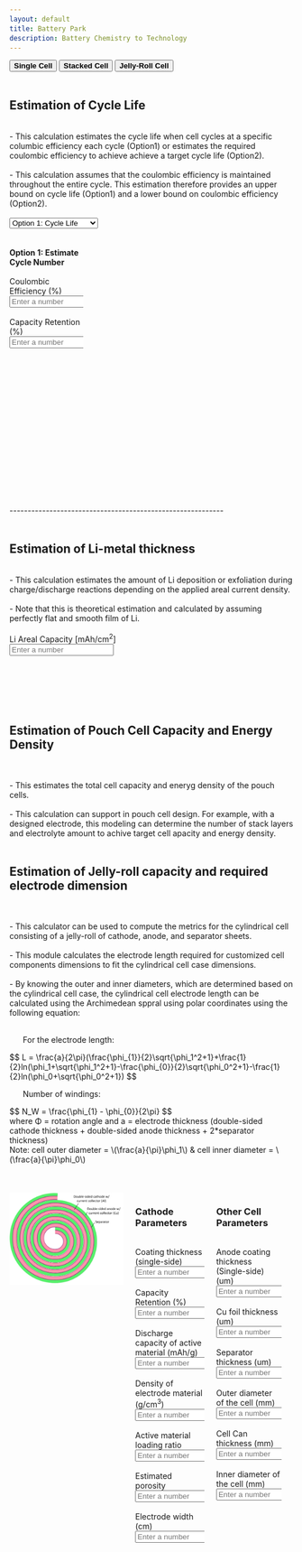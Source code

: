 ```yaml
---
layout: default
title: Battery Park
description: Battery Chemistry to Technology
---
```


<html lang="en">
<head>
    <meta charset="UTF-8">
    <meta name="viewport" content="width=device-width, initial-scale=1.0">
    <title>Number Input Operations</title>
    <script src="https://cdn.plot.ly/plotly-latest.min.js"></script>
</head>

<body> 
<!--<body onload="openCity(event, 'Single Cell'); onload="showInputFields()">*/-->

<div class="tab2">
  <button class="tablinks" onclick="openCity(event, 'Single Cell')"><b>Single Cell</b></button>
  <button class="tablinks" onclick="openCity(event, 'Stacked Cell')"><b>Stacked Cell</b></button>
  <button class="tablinks" onclick="openCity(event, 'Jelly-Roll Cell')"><b>Jelly-Roll Cell</b></button>
</div>

<!-- Tab content -->
<div id="Single Cell" class="tabcontent">
    <br>
    <h2> Estimation of Cycle Life </h2>
    <br>
      - This calculation estimates the cycle life when cell cycles at a specific columbic efficiency each cycle (Option1) or estimates the required coulombic efficiency to achieve achieve a target cycle life (Option2).
    <br>
    <br>
      - This calculation assumes that the coulombic efficiency is maintained throughout the entire cycle. This estimation therefore provides an upper bound on cycle life (Option1) and a lower bound on coulombic efficiency (Option2). 
    <br>
    <br>
    <select id="operationSelect" onchange="showInputFields()">
      <option value="cycle-life" selected>Option 1: Cycle Life</option>
      <option value="ce">Option 2: Required CE</option>
    </select>
    <br>
    <br>
    <div id="cycleLifeInputs" style="display: block;">
        <div class="columns">
            <div class="column">    
                <br>
                <b>Option 1: Estimate Cycle Number</b>
                <br><br>
                Coulombic Efficiency (%) <br>
                <input type="number" id="numberInput" placeholder="Enter a number" step="0.1" oninput="calculateCycleLife()">
                <br><br>
                Capacity Retention (%) <br>
                <input type="number" id="numberInput2" placeholder="Enter a number" step="0.1" oninput="calculateCycleLife()">
            </div>
            <div class="column">    
                <br>
                <div id="myPlot" style="width:600px;height:400px;"></div>
            </div> 
        </div>
    </div>
    <div id="requiredCEInputs" style="display: none;">
        <div class="columns">
            <div class="column">       
                <br>
                <b>Option 2: Estimate Required Coulombic Efficiency (%) to achieve N cycle life</b>
                <br><br>
                Targeted capacity retention(%) <br>
                <input type="number" id="numberInput3" placeholder="Enter a number" step="0.1" oninput="calculateRequiredCE()">
                <br><br>
                Targeted cycle life <br>
                <input type="number" id="numberInput4" placeholder="Enter a number" step="1" oninput="calculateRequiredCE()">
            </div>
            <div class="column">    
                <br>
                <div id="myPlot" style="width:600px;height:400px;"></div>
            </div> 
        </div>
    </div> 
        <!-- Output Section -->
    <h3 id="output"></h3>
    <br><br>
-----------------------------------------------------------
    <br><br>
    <div>
        <h2> Estimation of Li-metal thickness </h2>
        <br>
          - This calculation estimates the amount of Li deposition or exfoliation during charge/discharge reactions depending on the applied areal current density.
        <br>
        <br>
          - Note that this is theoretical estimation and calculated by assuming perfectly flat and smooth film of Li.
        <br>
        <br>
        Li Areal Capacity [mAh/cm<sup>2</sup>] <br>
        <input type="number" id="LiAC" placeholder="Enter a number" step="0.01" oninput="calculateLithickness()">
    </div>
    <br>
    <!-- Output Section -->
    <h3 id="output2"></h3>
    <br><br>
</div>

<!-- JavaScript -->
<script>
    let xValues = [];
    let yValues = [];
    let xTrace = [];
    let yTrace = [];

    function generatePlot() {
        xValues = [];
        yValues = [];
        
        const ce = parseFloat(document.getElementById('numberInput').value);

        if (!isNaN(ce) && ce > 0 && ce < 100) {
            for (let capacityRetention = 0; capacityRetention <= 100; capacityRetention += 1) {
                const cycleNumber = Math.round(Math.log(capacityRetention/100) / Math.log(ce/100));
                xValues.push(cycleNumber);
                yValues.push(capacityRetention);
            }
            Plotly.newPlot('myPlot', [
                {
                    x: xValues,
                    y: yValues,
                    mode: 'lines',
                    type: 'scatter',
                    showlegend: false 
                },
                {
                    x: xTrace,
                    y: yTrace,
                    mode: 'markers',
                    type: 'scatter',
                    marker: { color: 'red', size: 8 },
                    text: [`Cycle: ${xTrace[0]}, Capacity: ${yTrace[0]}%`], // label text for the marker
                    textposition: 'top right', // position of the text relative to the marker
                    showlegend: false 
                }
            ], {
            title: 'Cycle Number vs Capacity Retention',
            xaxis: { title: 'Cycle Number' },
            yaxis: { title: 'Capacity Retention'}
            }
            );
        } else {
            console.error("Invalid CE input. Please enter a valid number.");
        }
    }  
    function generatePlot2() {
        xValues = [];
        yValues = [];

        const cr = parseFloat(document.getElementById('numberInput3').value);

        if (!isNaN(cr) && cr > 0 && cr < 100) {
            for (let cycleNumber = 0; cycleNumber <= 200; cycleNumber += 1) {
                const ReqceValue = 100*(Math.exp(Math.log(cr/100)/cycleNumber));
                xValues.push(cycleNumber);
                yValues.push(ReqceValue);
            }
            Plotly.newPlot('myPlot', [
                {
                    x: xValues,
                    y: yValues,
                    mode: 'lines',
                    type: 'scatter',
                    showlegend: false 
                },
                {
                    x: xTrace,
                    y: yTrace,
                    mode: 'markers',
                    type: 'scatter',
                    marker: { color: 'red', size: 8 },
                    text: [`Cycle: ${xTrace[0]}, CE: ${yTrace[0]}%`], // label text for the marker
                    textposition: 'top right', // position of the text relative to the marker
                    showlegend: false 
                }
            ], {
            title: 'Cycle Number vs Coulombic Efficiency',
            xaxis: { title: 'Cycle Number' },
            yaxis: { title: 'Coulombic Efficiency (%)'}
            }
            );
        } else {
            console.error("Invalid cycle retention input. Please enter a valid number.");
        }
    } 
    
    function showInputFields() {
        const operation = document.getElementById("operationSelect").value;
        document.getElementById("cycleLifeInputs").style.display = operation === "cycle-life" ? "block" : "none";
        document.getElementById("requiredCEInputs").style.display = operation === "ce" ? "block" : "none";
        document.getElementById("output").textContent = "";

        if (operation === "cycle-life") {
            generatePlot();
        } else (operation === "ce") {
            generatePlot2();
        }
    }
  
    function calculateCycleLife() {
        // Get the value of the input box and convert it to a number
        const input = parseFloat(document.getElementById('numberInput').value);
        const input2 = parseFloat(document.getElementById('numberInput2').value);

        
      // Check if input is a valid number
        if (!isNaN(input) && !isNaN(input2)) {
            const cycnumValue = Math.round(Math.log(input2/100)/Math.log(input/100));   
            document.getElementById('output').innerHTML = `The cell is expected to undergo <b>${cycnumValue}</b> cycles.`;
            
            xTrace = [cycnumValue];
            yTrace = [input2];
            
            generatePlot(); // Re-generate plot with new data
        } else {
          document.getElementById('output').textContent = "Please enter a valid number.";
        }
    }
    function calculateRequiredCE() {
        const input3 = parseFloat(document.getElementById('numberInput3').value);
        const input4 = parseFloat(document.getElementById('numberInput4').value);

        if (!isNaN(input3) && !isNaN(input4)) {
          // Perform cycle number calculation
          const ReqceValue = 100*(Math.exp(Math.log(input3/100)/input4)); 
          document.getElementById('output').innerHTML = 
            `The cell is required <b>${ReqceValue.toFixed(2)}%</b> CE to achieve ${input4} cycle life`;
            
            xTrace = [input4];
            yTrace = [ReqceValue];
            
            generatePlot2(); // Re-generate plot with new data
        } else {
          document.getElementById('output').textContent = "Please enter a valid number.";
        }
    }
    function calculateLithickness() {
        const LiAC = parseFloat(document.getElementById('LiAC').value);

        if (!isNaN(LiAC)) {
          const T_Li = 10000*LiAC*6.941/(26801.4814*0.534); 
          document.getElementById('output2').textContent = 
            `With areal capacity of Li, ${T_Li.toFixed(2)}um Li is stripped or deposited.`;
        } else {
          document.getElementById('output2').textContent = "Please enter a valid number.";
        }
      }
    
    window.onload = function() {
        showInputFields;
    };
</script>
    
<div id="Stacked Cell" class="tabcontent">
    <br>
    <h2> Estimation of Pouch Cell Capacity and Energy Density </h2>
    <br>
    <br>
  - This estimates the total cell capacity and eneryg density of the pouch cells.
    <br>
    <br>
  - This calculation can support in pouch cell design. For example, with a designed electrode, this modeling can determine the number of stack layers and electrolyte amount to achive target cell apacity and energy density.
</div>


<div id="Jelly-Roll Cell" class="tabcontent">
    <br>
    <h2> Estimation of Jelly-roll capacity and required electrode dimension </h2>
    <br>
    <br>
    - This calculator can be used to compute the metrics for the cylindrical cell consisting of a jelly-roll of cathode, anode, and separator sheets.
    <br>
    <br>
    - This module calculates the electrode length required for customized cell components dimensions to fit the cylindrical cell case dimensions.
    <br>
    <br>
    - By knowing the outer and inner diameters, which are determined based on the cylindrical cell case, the cylindrical cell electrode length can be calculated using the Archimedean sppral using polar coordinates using the following equation:
    <br>
    <br>
    <ul> For the electrode length: </ul>
    <script src='https://cdnjs.cloudflare.com/ajax/libs/mathjax/2.7.4/MathJax.js?config=default'></script>
    $$ L = \frac{a}{2\pi}(\frac{\phi_{1}}{2}\sqrt{\phi_1^2+1}+\frac{1}{2}ln(\phi_1+\sqrt{\phi_1^2+1}-\frac{\phi_{0}}{2}\sqrt{\phi_0^2+1}-\frac{1}{2}ln(\phi_0+\sqrt{\phi_0^2+1}) $$
    <br>
    <ul> Number of windings: </ul>
    $$ N_W = \frac{\phi_{1} - \phi_{0}}{2\pi} $$
    <br>
    where &Phi; = rotation angle and a = electrode thickness (double-sided cathode thickness + double-sided anode thickness + 2*separator thickness)
    <br>
    Note: cell outer diameter = \(\frac{a}{\pi}\phi_1\) & cell inner diameter = \(\frac{a}{\pi}\phi_0\) 
    <br>
    <br>
    <br>
    <br>
    <div class="columns">
        <div class="column">    
            <img src='https://github.com/donghee1025/Battery-Park/blob/main2/masthead/cylindrical%20spiral_wcaption.png?raw=true' alt="AcademicIndustry" style="width:500px; height:auto;">
        </div>
        <div class="column">   
                <h3> Cathode Parameters </h3>
                <br>
                Coating thickness (single-side) <br>
                <input type="number" id="cthi" placeholder="Enter a number" step="0.1" oninput="calculateDimension()">
                <br>
                <br>
                Capacity Retention (%) <br>
                <input type="number" id="capret" placeholder="Enter a number" step="0.1" oninput="calculateCycleLife()">
                <br>
                <br>
                Discharge capacity of active material (mAh/g) <br>
                <input type="number" id="discapa" placeholder="Enter a number" step="0.1" oninput="calculateCycleLife()">
                <br>
                <br>
                Density of electrode material (g/cm<sup>3</sup>) <br>
                <input type="number" id="densa" placeholder="Enter a number" step="0.1" oninput="calculateCycleLife()">
                <br>
                <br>
                Active material loading ratio <br>
                <input type="number" id="amlr" placeholder="Enter a number" step="0.1" oninput="calculateCycleLife()">
                <br>
                <br>         
                Estimated porosity <br>
                <input type="number" id="por" placeholder="Enter a number" step="0.1" oninput="calculateCycleLife()">
                <br>
                <br>  
                Electrode width (cm) <br>
                <input type="number" id="ewid" placeholder="Enter a number" step="0.1" oninput="calculateCycleLife()">
                <br>
        </div>
                <div class="column">   
                <h3> Other Cell Parameters </h3>
                <br>
                Anode coating thickness (Single-side) (um) <br>
                <input type="number" id="cthi" placeholder="Enter a number" step="0.1" oninput="calculateDimension()">
                <br>
                <br>
                Cu foil thickness (um) <br>
                <input type="number" id="capret" placeholder="Enter a number" step="0.1" oninput="calculateCycleLife()">
                <br>
                <br>
                Separator thickness (um) <br>
                <input type="number" id="discapa" placeholder="Enter a number" step="0.1" oninput="calculateCycleLife()">
                <br>
                <br>
                Outer diameter of the cell (mm) <br>
                <input type="number" id="densa" placeholder="Enter a number" step="0.1" oninput="calculateCycleLife()">
                <br>
                <br>
                Cell Can thickness (mm) <br>
                <input type="number" id="amlr" placeholder="Enter a number" step="0.1" oninput="calculateCycleLife()">
                <br>
                <br>         
                Inner diameter of the cell (mm) <br>
                <input type="number" id="por" placeholder="Enter a number" step="0.1" oninput="calculateCycleLife()">
                <br>
        </div>
  <!-- Output Section -->
      <p id="output"></p>
        </div>        
  </div>
</div>

</body>
